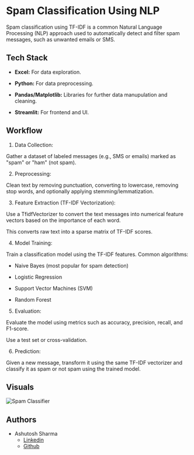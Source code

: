 
# Spam Classification Using NLP

Spam classification using TF-IDF is a common Natural Language Processing (NLP) approach used to automatically detect and filter spam messages, such as unwanted emails or SMS.
## Tech Stack

- **Excel:** For data exploration.

- **Python:** For data preprocessing.

- **Pandas/Matplotlib:** Libraries for further data manupulation and cleaning.

- **Streamlit:** For frontend and UI.



## Workflow

1. Data Collection:

Gather a dataset of labeled messages (e.g., SMS or emails) marked as "spam" or "ham" (not spam).

2. Preprocessing:

Clean text by removing punctuation, converting to lowercase, removing stop words, and optionally applying stemming/lemmatization.

3. Feature Extraction (TF-IDF Vectorization):

Use a TfidfVectorizer to convert the text messages into numerical feature vectors based on the importance of each word.

This converts raw text into a sparse matrix of TF-IDF scores.

4. Model Training:

Train a classification model using the TF-IDF features. Common algorithms:

- Naive Bayes (most popular for spam detection)

- Logistic Regression

- Support Vector Machines (SVM)

- Random Forest

5. Evaluation:

Evaluate the model using metrics such as accuracy, precision, recall, and F1-score.

Use a test set or cross-validation.

6. Prediction:

Given a new message, transform it using the same TF-IDF vectorizer and classify it as spam or not spam using the trained model.
## Visuals

![Spam Classifier](https://github.com/user-attachments/assets/81bbcd19-5dcc-4747-a2a6-c2fd53292479)


## Authors

- Ashutosh Sharma
    - [Linkedin](https://www.linkedin.com/in/ashutosh-sharma28/)
    - [Github](https://github.com/btw-ImAsh)

